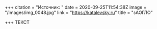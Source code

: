 +++
citation = "Источник: "
date = 2020-09-25T11:54:38Z
image = "/images/img_0048.jpg"
link = "https://katalevsky.ru"
title = "зАОГЛО"

+++
ТЕКСТ